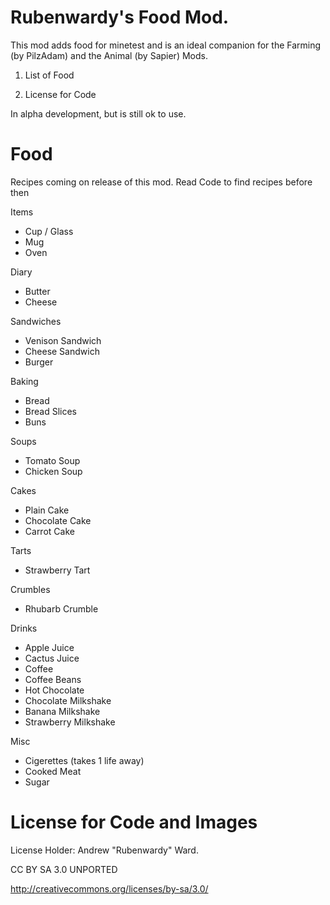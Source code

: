 Rubenwardy's Food Mod.
======================

This mod adds food for minetest and is an ideal companion for the Farming (by PilzAdam) and the Animal (by Sapier) Mods.

1) List of Food

2) License for Code

In alpha development, but is still ok to use.

Food
====

Recipes coming on release of this mod.
Read Code to find recipes before then

Items
* Cup / Glass
* Mug
* Oven

Diary
* Butter
* Cheese

Sandwiches
* Venison Sandwich
* Cheese Sandwich
* Burger

Baking
* Bread
* Bread Slices
* Buns

Soups
* Tomato Soup
* Chicken Soup

Cakes
* Plain Cake
* Chocolate Cake
* Carrot Cake

Tarts
* Strawberry Tart

Crumbles
* Rhubarb Crumble

Drinks
* Apple Juice
* Cactus Juice
* Coffee
* Coffee Beans
* Hot Chocolate
* Chocolate Milkshake
* Banana Milkshake
* Strawberry Milkshake

Misc
* Cigerettes (takes 1 life away)
* Cooked Meat
* Sugar



License for Code and Images
===========================

License Holder: Andrew "Rubenwardy" Ward.

CC BY SA 3.0 UNPORTED

http://creativecommons.org/licenses/by-sa/3.0/
